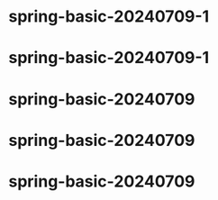 # spring-basic-20240709-1
# spring-basic-20240709-1
# spring-basic-20240709
# spring-basic-20240709
# spring-basic-20240709
